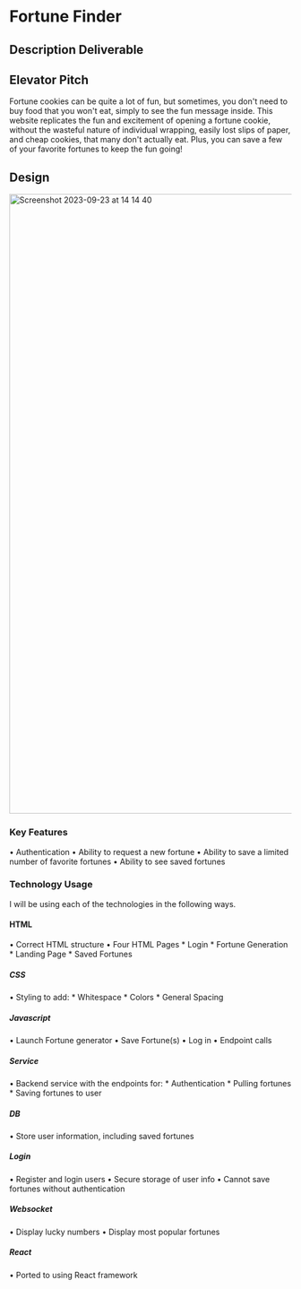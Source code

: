 # Fortune Finder
## **Description Deliverable**

## Elevator Pitch
Fortune cookies can be quite a lot of fun, but sometimes, you don't need to buy food that you won't eat, simply to see the fun message inside. This website replicates the fun and excitement of opening a fortune cookie, without the wasteful nature of individual wrapping, easily lost slips of paper, and cheap cookies, that many don't actually eat. Plus, you can save a few of your favorite fortunes to keep the fun going!


## Design

<img width="1106" alt="Screenshot 2023-09-23 at 14 14 40" src="https://github.com/jarobinson-121/CS260-Startup/assets/91813271/8adb309a-2014-4097-b699-f4b487fd2b7f">

### Key Features
• Authentication
• Ability to request a new fortune
• Ability to save a limited number of favorite fortunes
• Ability to see saved fortunes

### Technology Usage

I will be using each of the technologies in the following ways. 

#### **HTML** 
  • Correct HTML structure
  • Four HTML Pages
    * Login
    * Fortune Generation
    * Landing Page
    * Saved Fortunes

##### **CSS**
  • Styling to add:
    * Whitespace
    * Colors
    * General Spacing

##### **Javascript**
  • Launch Fortune generator
  • Save Fortune(s)
  • Log in
  • Endpoint calls

##### **Service**
  • Backend service with the endpoints for:
      * Authentication
      * Pulling fortunes
      * Saving fortunes to user

##### **DB**
  • Store user information, including saved fortunes

##### **Login**
  • Register and login users
  • Secure storage of user info
  • Cannot save fortunes without authentication

##### **Websocket**
  • Display lucky numbers
  • Display most popular fortunes

##### **React**
  • Ported to using React framework
